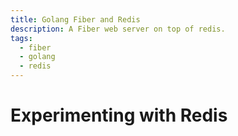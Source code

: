 ```yaml
---
title: Golang Fiber and Redis
description: A Fiber web server on top of redis.
tags:
  - fiber
  - golang
  - redis
---
```


# Experimenting with Redis



